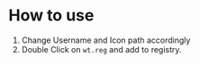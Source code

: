 # How to use
1. Change Username and Icon path accordingly
2. Double Click on `wt.reg` and add to registry.

